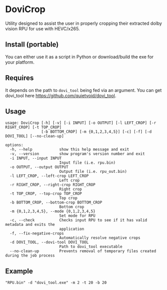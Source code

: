 # DoviCrop

Utility designed to assist the user in properly cropping their extracted dolby vision RPU for use with HEVC/x265.

## Install (portable)

You can either use it as a script in Python or download/build the exe for your platform.

## Requires

It depends on the path to `dovi_tool` being fed via an argument. You can get dovi_tool here https://github.com/quietvoid/dovi_tool.

## Usage

```
usage: DoviCrop [-h] [-v] [-i INPUT] [-o OUTPUT] [-l LEFT_CROP] [-r RIGHT_CROP] [-t TOP_CROP]
                [-b BOTTOM_CROP] [-m {0,1,2,3,4,5}] [-c] [-f] [-d DOVI_TOOL] [--no-clean-up]

options:
  -h, --help            show this help message and exit
  -v, --version         show program's version number and exit
  -i INPUT, --input INPUT
                        Input file (i.e. rpu.bin)
  -o OUTPUT, --output OUTPUT
                        Output file (i.e. rpu_out.bin)
  -l LEFT_CROP, --left-crop LEFT_CROP
                        Left crop
  -r RIGHT_CROP, --right-crop RIGHT_CROP
                        Right crop
  -t TOP_CROP, --top-crop TOP_CROP
                        Top crop
  -b BOTTOM_CROP, --bottom-crop BOTTOM_CROP
                        Bottom crop
  -m {0,1,2,3,4,5}, --mode {0,1,2,3,4,5}
                        Set mode for RPU
  -c, --check           Checks input RPU to see if it has valid metadata and exits the
                        application
  -f, --fix-negative-crops
                        Automatically resolve negative crops
  -d DOVI_TOOL, --dovi-tool DOVI_TOOL
                        Path to dovi_tool executable
  --no-clean-up         Prevents removal of temporary files created during the job process
```

## Example

```
"RPU.bin" -d "dovi_tool.exe" -m 2 -t 20 -b 20
```
